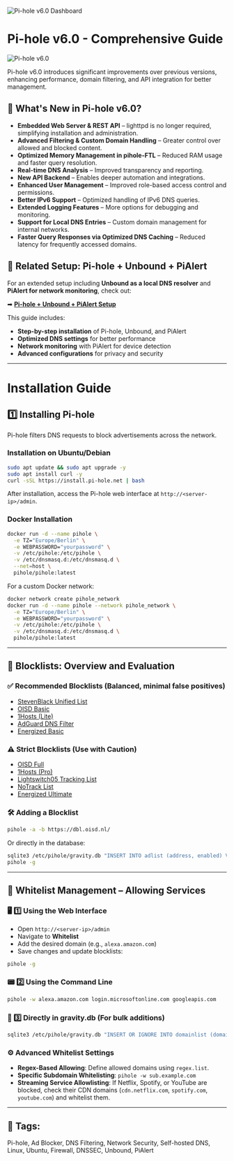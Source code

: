 ![Pi-hole v6.0 Dashboard](https://github.com/user-attachments/assets/b0ad4d03-d118-4781-8dce-0a9956a978f2)  
# Pi-hole v6.0 - Comprehensive Guide

![Pi-hole v6.0](https://github.com/TimInTech/Pi-hole-v6.0---Comprehensive-Guide/blob/main/image.png)

Pi-hole v6.0 introduces significant improvements over previous versions, enhancing performance, domain filtering, and API integration for better management.

## 🚀 What's New in Pi-hole v6.0?
- **Embedded Web Server & REST API** – lighttpd is no longer required, simplifying installation and administration.
- **Advanced Filtering & Custom Domain Handling** – Greater control over allowed and blocked content.
- **Optimized Memory Management in pihole-FTL** – Reduced RAM usage and faster query resolution.
- **Real-time DNS Analysis** – Improved transparency and reporting.
- **New API Backend** – Enables deeper automation and integrations.
- **Enhanced User Management** – Improved role-based access control and permissions.
- **Better IPv6 Support** – Optimized handling of IPv6 DNS queries.
- **Extended Logging Features** – More options for debugging and monitoring.
- **Support for Local DNS Entries** – Custom domain management for internal networks.
- **Faster Query Responses via Optimized DNS Caching** – Reduced latency for frequently accessed domains.

## 📌 Related Setup: Pi-hole + Unbound + PiAlert
For an extended setup including **Unbound as a local DNS resolver** and **PiAlert for network monitoring**, check out:

➡ **[Pi-hole + Unbound + PiAlert Setup](https://github.com/TimInTech/Pi-hole-Unbound-PiAlert-Setup)**

This guide includes:
- **Step-by-step installation** of Pi-hole, Unbound, and PiAlert
- **Optimized DNS settings** for better performance
- **Network monitoring** with PiAlert for device detection
- **Advanced configurations** for privacy and security

---

# Installation Guide

## 1️⃣ Installing Pi-hole
Pi-hole filters DNS requests to block advertisements across the network.

### Installation on Ubuntu/Debian
```bash
sudo apt update && sudo apt upgrade -y
sudo apt install curl -y
curl -sSL https://install.pi-hole.net | bash
```
After installation, access the Pi-hole web interface at `http://<server-ip>/admin`.

### Docker Installation
```bash
docker run -d --name pihole \
  -e TZ="Europe/Berlin" \
  -e WEBPASSWORD="yourpassword" \
  -v /etc/pihole:/etc/pihole \
  -v /etc/dnsmasq.d:/etc/dnsmasq.d \
  --net=host \
  pihole/pihole:latest
```
For a custom Docker network:
```bash
docker network create pihole_network
docker run -d --name pihole --network pihole_network \
  -e TZ="Europe/Berlin" \
  -e WEBPASSWORD="yourpassword" \
  -v /etc/pihole:/etc/pihole \
  -v /etc/dnsmasq.d:/etc/dnsmasq.d \
  pihole/pihole:latest
```

---

## 📜 Blocklists: Overview and Evaluation
### ✅ Recommended Blocklists (Balanced, minimal false positives)
- [StevenBlack Unified List](https://raw.githubusercontent.com/StevenBlack/hosts/master/hosts)
- [OISD Basic](https://dbl.oisd.nl/)
- [1Hosts (Lite)](https://o0.pages.dev/)
- [AdGuard DNS Filter](https://adguardteam.github.io/AdGuardSDNSFilter/Filters/filter.txt)
- [Energized Basic](https://block.energized.pro/basic/formats/hosts.txt)

### ⚠️ Strict Blocklists (Use with Caution)
- [OISD Full](https://dbl.oisd.nl/)
- [1Hosts (Pro)](https://1hosts.cf/)
- [Lightswitch05 Tracking List](https://www.github.developerdan.com/hosts/lists/ads-and-tracking-extended.txt)
- [NoTrack List](https://gitlab.com/quidsup/notrack-blocklists/raw/master/notrack-blocklist.txt)
- [Energized Ultimate](https://block.energized.pro/ultimate/formats/hosts.txt)

### 🛠️ Adding a Blocklist
```bash
pihole -a -b https://dbl.oisd.nl/
```
Or directly in the database:
```bash
sqlite3 /etc/pihole/gravity.db "INSERT INTO adlist (address, enabled) VALUES ('https://dbl.oisd.nl/', 1);"
pihole -g
```

---

## 📜 Whitelist Management – Allowing Services
### 🖥️ 1️⃣ Using the Web Interface
- Open `http://<server-ip>/admin`
- Navigate to **Whitelist**
- Add the desired domain (e.g., `alexa.amazon.com`)
- Save changes and update blocklists:
```bash
pihole -g
```

### 📟 2️⃣ Using the Command Line
```bash
pihole -w alexa.amazon.com login.microsoftonline.com googleapis.com
```

### 💾 3️⃣ Directly in gravity.db (For bulk additions)
```bash
sqlite3 /etc/pihole/gravity.db "INSERT OR IGNORE INTO domainlist (domain, enabled, type) VALUES ('alexa.amazon.com', 1, 0);"
```

### ⚙️ Advanced Whitelist Settings
- **Regex-Based Allowing**: Define allowed domains using `regex.list`.
- **Specific Subdomain Whitelisting**: `pihole -w sub.example.com`
- **Streaming Service Allowlisting**: If Netflix, Spotify, or YouTube are blocked, check their CDN domains (`cdn.netflix.com`, `spotify.com`, `youtube.com`) and whitelist them.

---

## 📌 Tags:
Pi-hole, Ad Blocker, DNS Filtering, Network Security, Self-hosted DNS, Linux, Ubuntu, Firewall, DNSSEC, Unbound, PiAlert

